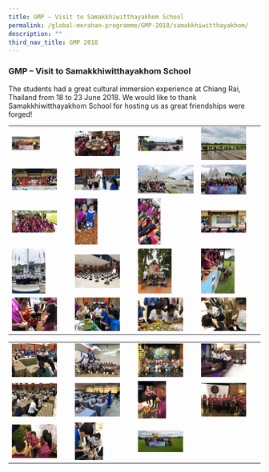 ```yaml
---
title: GMP – Visit to Samakkhiwitthayakhom School
permalink: /global-merahan-programme/GMP-2018/samakkhiwitthayakhom/
description: ""
third_nav_title: GMP 2018
---
```

### GMP – Visit to Samakkhiwitthayakhom School 

The students had a great cultural immersion experience at Chiang Rai, Thailand from 18 to 23 June 2018. We would like to thank Samakkhiwitthayakhom School for hosting us as great friendships were forged!

|  |  |  |  |
|---|---|---|---|
| <img src="/images/sam1.png" style="width:50%"> | <img src="/images/sam2.png" style="width:80%"> | <img src="/images/sam3.png" style="width:80%"> | <img src="/images/sam4.png" style="width:80%"> |
| <img src="/images/sam5.png" style="width:80%"> | <img src="/images/sam6.png" style="width:80%"> | <img src="/images/sam7.png" style="width:99%"> | <img src="/images/sam8.png" style="width:80%"> |
| <img src="/images/sam9.png" style="width:80%"> | <img src="/images/sam10.png" style="width:40%"> | <img src="/images/sam11.png" style="width:40%"> | <img src="/images/sam12.png" style="width:80%"> |
| <img src="/images/sam13.png" style="width:60%"> | <img src="/images/sam14.png" style="width:80%"> | <img src="/images/sam15.png" style="width:60%"> | <img src="/images/sam16.png" style="width:60%"> |
| <img src="/images/sam17.png" style="width:80%"> | <img src="/images/sam18.png" style="width:80%"> | <img src="/images/sam19.png" style="width:80%"> | <img src="/images/sam20.png" style="width:80%"> |

|  |  |  |  |
|---|---|---|---|
| <img src="/images/sam21.png" style="width:80%"> | <img src="/images/sam22.png" style="width:80%"> | <img src="/images/sam23.png" style="width:80%"> | <img src="/images/sam24.png" style="width:80%"> |
| <img src="/images/sam25.png" style="width:80%"> | <img src="/images/sam26.png" style="width:80%"> | <img src="/images/sam27.png" style="width:50%"> | <img src="/images/sam28.png" style="width:80%"> |
| <img src="/images/sam29.png" style="width:80%"> | <img src="/images/sam30.png" style="width:50%"> | <img src="/images/sam31.png" style="width:80%"> |  |